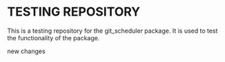 # TESTING REPOSITORY

This is a testing repository for the git_scheduler package. It is used to test the functionality of the package.

new changes
